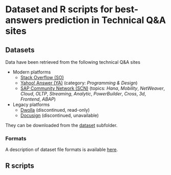 # Dataset and R scripts for best-answers prediction in Technical Q&A sites

## Datasets
Data have been retrieved from the following technical Q&A sites
* Modern platforms
  * [Stack Overflow (SO)](https://www.stackoverflow.com) 
  * [Yahoo! Answer (YA)](https://answers.yahoo.com/dir/index?sid=396545663&link=list) (category: _Programming & Design_)
  * [SAP Community Network (SCN)](https://www.sap.com/community.html) (topics: _Hana_, _Mobility_, _NetWeaver_, _Cloud_, _OLTP_, _Streaming_, _Analytic_, _PowerBuilder_, _Cross_, _3d_, _Frontend_, _ABAP_)
* Legacy platforms
  * [Dwolla](https://discuss.dwolla.com/c/api-support) (discontinued, read-only)
  * [Docusign](https://www.docusign.com) (discontinued, unavailable)
  
They can be downloaded from the [dataset](https://github.com/collab-uniba/dataset_best-answers_emse/dataset) subfolder.
  
### Formats
A description of dataset file formats is available [here](https://github.com/collab-uniba/dataset_best-answers_emse/dataset/README.md).

## R scripts
